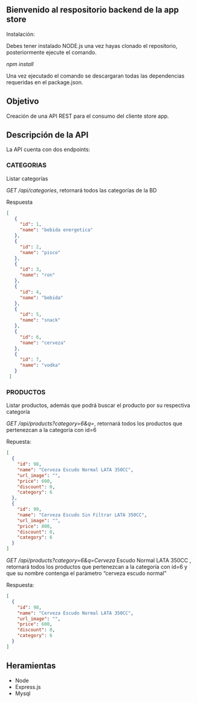 ## Bienvenido al respositorio backend de la app store

Instalación:

Debes tener instalado NODE.js una vez hayas clonado el repositorio, posteriormente ejecute el comando.

*npm install*

Una vez ejecutado el comando se descargaran todas las dependencias requeridas en el package.json.

## Objetivo

Creación de una API REST para el consumo del cliente store app.

## Descripción de la API
La API cuenta con dos endpoints:

### CATEGORIAS

Listar categorías

*GET /api/categories*, retornará todos las categorías de la BD

Respuesta

```json
[
   {
     "id": 1,
     "name": "bebida energetica"
   },
   {
     "id": 2,
     "name": "pisco"
   },
   {
     "id": 3,
     "name": "ron"
   },
   {
     "id": 4,
     "name": "bebida"
   },
   {
     "id": 5,
     "name": "snack"
   },
   {
     "id": 6,
     "name": "cerveza"
   },
   {
     "id": 7,
     "name": "vodka"
   }
 ]
```
### PRODUCTOS

Listar productos, además que podrá buscar el producto por su respectiva categoría

*GET /api/products?category=6&q=*, retornará todos los productos que pertenezcan a la categoría con id=6

Repuesta:

```json
[
  {
    "id": 98,
    "name": "Cerveza Escudo Normal LATA 350CC",
    "url_image": "",
    "price": 600,
    "discount": 0,
    "category": 6
  },
  {
    "id": 99,
    "name": "Cerveza Escudo Sin Filtrar LATA 350CC",
    "url_image": "",
    "price": 800,
    "discount": 0,
    "category": 6
  }
]
```
*GET /api/products?category=6&q=Cerveza* Escudo Normal LATA 350CC , retornará todos los productos que pertenezcan a la categoría con id=6 y que su nombre contenga el parámetro “cerveza escudo normal”

Respuesta:
```json
[
  {
    "id": 98,
    "name": "Cerveza Escudo Normal LATA 350CC",
    "url_image": "",
    "price": 600,
    "discount": 0,
    "category": 6
  }
]
```
## Heramientas

- Node
- Express.js
- Mysql